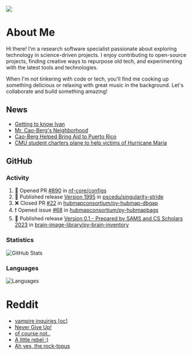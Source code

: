 ![](https://komarev.com/ghpvc/?username=icaoberg)

# About Me
Hi there! I'm a research software specialist passionate about exploring technology in science-driven projects. I enjoy contributing to open-source projects, finding creative ways to repurpose old tech, and experimenting with the latest tools and technologies.

When I'm not tinkering with code or tech, you'll find me cooking up something delicious or relaxing with great music in the background. Let's collaborate and build something amazing!

## News
* [Getting to know Ivan](https://www.psc.edu/ivan-inside-psc-spotlight-2/)
* [Mr. Cao-Berg's Neighborhood](https://www.cmu.edu/engage/about-us/news/alumni/profile-cao-berg.html)
* [Cao-Berg Helped Bring Aid to Puerto Rico](https://www.cmu.edu/piper/news/archives/2018/february/ivan-cao-berg.html)
* [CMU student charters plane to help victims of Hurricane Maria](http://thetartan.org/2017/10/30/news/puerto-rico-aid)

## GitHub
### Activity
<!--START_SECTION:activity-->
1. 💪 Opened PR [#890](https://github.com/nf-core/configs/pull/890) in [nf-core/configs](https://github.com/nf-core/configs)
2. 🚀 Published release [Version 1995](https://github.com/pscedu/singularity-stride/releases/tag/v1995) in [pscedu/singularity-stride](https://github.com/pscedu/singularity-stride)
3. ❌ Closed PR [#22](https://github.com/hubmapconsortium/py-hubmap-dbgap/pull/22) in [hubmapconsortium/py-hubmap-dbgap](https://github.com/hubmapconsortium/py-hubmap-dbgap)
4. ❗ Opened issue [#68](https://github.com/hubmapconsortium/py-hubmapbags/issues/68) in [hubmapconsortium/py-hubmapbags](https://github.com/hubmapconsortium/py-hubmapbags)
5. 🚀 Published release [Version 0.1 - Prepared by SAMS and CS Scholars 2023](https://github.com/brain-image-library/py-brain-inventory/releases/tag/v0.1) in [brain-image-library/py-brain-inventory](https://github.com/brain-image-library/py-brain-inventory)
<!--END_SECTION:activity-->

### Statistics
![GitHub Stats](https://github-readme-stats.vercel.app/api?username=icaoberg&count_private=true&show_icons=true)

### Languages
![Languages](https://github-readme-stats.vercel.app/api/top-langs/?username=icaoberg&show_icons=true&langs_count=10&hide=HTML,C,CSS,M)

# Reddit
<!-- BLOG-POST-LIST:START -->
- [vampire inquiries [oc]](https://www.reddit.com/r/u_icaoberg/comments/1705gy9/vampire_inquiries_oc/)
- [Never Give Up!](https://www.reddit.com/r/u_icaoberg/comments/13mcab5/never_give_up/)
- [of course not..](https://www.reddit.com/r/u_icaoberg/comments/13mc9h5/of_course_not/)
- [A little rebel :&rpar;](https://www.reddit.com/r/u_icaoberg/comments/13mc6yc/a_little_rebel/)
- [Ah yes, the rock-topus](https://www.reddit.com/r/u_icaoberg/comments/13mc4xk/ah_yes_the_rocktopus/)
<!-- BLOG-POST-LIST:END -->
